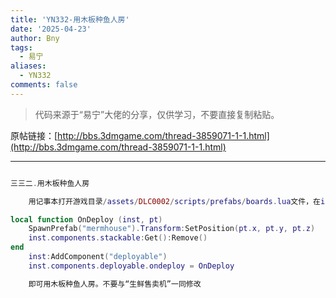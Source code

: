 ```yaml
---
title: 'YN332-用木板种鱼人房'
date: '2025-04-23'
author: Bny
tags:
  - 易宁
aliases:
  - YN332
comments: false
---
```


> 代码来源于“易宁”大佬的分享，仅供学习，不要直接复制粘贴。

原帖链接：[http://bbs.3dmgame.com/thread-3859071-1-1.html](http://bbs.3dmgame.com/thread-3859071-1-1.html)

---

```lua  

三三二.用木板种鱼人房	用记事本打开游戏目录/assets/DLC0002/scripts/prefabs/boards.lua文件，在inst:AddComponent("inspectable")的下一行插入以下内容：local function OnDeploy (inst, pt)	SpawnPrefab("mermhouse").Transform:SetPosition(pt.x, pt.y, pt.z)	inst.components.stackable:Get():Remove()end	inst:AddComponent("deployable")	inst.components.deployable.ondeploy = OnDeploy	即可用木板种鱼人房。不要与“生鲜售卖机”一同修改

```  

